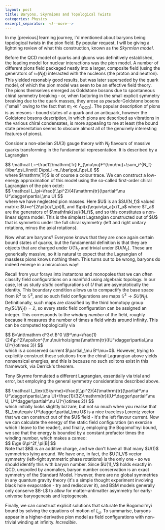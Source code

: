 ```yaml
---
layout: post
title: Baryons, Skyrmions and Topological Twists
categories: Physics
excerpt_separator:  <!--more-->
---
```


In my [previous] learning journey, I'd mentioned about baryons being topological twists in the pion field. By popular request, I will be giving a lightning review of what this construction, known as the *Skyrmion model*.

Before the QCD model of quarks and gluons was definitively established, the leading model for nuclear interactions was the pion model. A number of different pions field packaged neatly into a larger, composite field (using the generators of $\mathfrak{su}(N_f)$)  interacted with the nucleons (the proton and neutron). This yielded resonably good results, but was later superseded by the quark model, of which the pion model was seen to be an effective field theory. The pions themselves emerged as Goldstone bosons due to spontaneous chiral symmetry breaking - or, when factoring in the small explicit symmetry breaking due to the quark masses, they arose as *pseudo*-Goldstone bosons ("small" owing to the fact that $m_i\ll\Lambda_\text{QCD}$). The popular description of pions is as mesons - bound states of a quark and an antiquark, however the Goldstone bosons description, in which pions are described as vibrations in the various chiral condensates, is more appealing to me at least (the bound state presentation seems to obscure almost all of the genuinely interesting features of pions).

Consider a non-abelian $SU(3)$ gauge theory with $N_f$ flavours of massive quarks transforming in the fundamental representation. It is described by a Lagrangian
<div>
$$
\mathcal L=-\frac12\mathrm{Tr} F_{\mu\nu}F^{\mu\nu}+\sum_i^{N_f}(i\bar\psi_i\not\! D\psi_i-m_i\bar\psi_i\psi_i)
$$
</div>
where $\mathrm{Tr}$ is of course a colour trace. We can construct a low-energy approximation of this model using the so-called first-order chiral Lagrangian of the pion octet:
<div>
$$
\mathcal L_\pi=\frac{f_\pi^2}{4}\mathrm{tr}(\partial^\mu U^\dagger\partial_\mu U)
$$
</div>
where we have neglected pion masses. Here $U$ is an $SU(N_f)$ valued matrix: $U=e^{2i\pi(x)/f_\pi}$, and $\pi(x)\equiv\pi_a(x)T_a$ where $T_a$ are the generators of $\mathfrak{su}(N_f)$, and so this constitutes a non-linear sigma model. This is the simplest Lagrangian constructed out of $U$ that is symmetric under the full chiral symmetry (left and right unitary rotations, minus the axial rotations).

Now what are baryons? Everyone knows that they are once again certain bound states of quarks, but the fundamental definition is that they are objects that are charged under $U(1)_V$ and trivial under $SU(N_c)$. These are generically massive, so it is natural to expect that the Lagrangian of massless pions knows nothing them. This turns out to be wrong, baryons do indeed emerge in a miraculous way!

Recall from your forays into instantons and monopoles that we can often classify field configurations on a manifold using algebraic topology. In our case, let us study *static* configurations of $U$ that are asymptotically the identity. This boundary condition allows us to compactify the base space from $\mathbb R^3$ to $\mathbb S^3$, and so such field configurations are maps $\mathbb S^3\to SU(N_f
)$. Definitionally, such maps are classified by the third homotopy group $\pi_3(SU(N_f))=\mathbb Z$, so every static field configuration can be assigned an integer. This corresponds to the *winding number* of the field, roughly because it measures the number of times a field winds around infinity. This can be computed topologically via
<div>
$$
B=\int\mathrm d^3x\ B^0
\\B^\mu=\frac{1}{24\pi^2}\epsilon^{\mu\nu\rho\sigma}\mathrm{tr}((U^\dagger\partial_\nu U)^{\otimes 3})
$$
</div>
which is a conserved current $\partial_\mu B^\mu=0$. However, trying to explicitly construct these solutions from the chiral Lagrangian above yields nonsensical energies, and this is because no such solitons exist in this framework, via Derrick's theorem. 

Tony Skyrme formulated a different Lagrangian, essentially via trial and error, but employing the general symmetry considerations described above.
<div>
$$
\mathcal L_\text{Skyrme}=\frac{f_\pi^2}{4}\mathrm{tr}(\partial^\mu U^\dagger\partial_\mu U)+\frac{1}{32}\mathrm{tr}([U^\dagger\partial^\mu U, U^\dagger\partial^\nu U]^{\otimes 2})
$$
</div>
which initially looks slightly bizzare, but not so much when you realise that $L_\mu\equiv U^\dagger\partial_\mu U$ is a nice traceless Lorentz vector that we can construct out of the $U$ field - it's the left flavour current. Now we can calculate the energy of the static field configuration (an exercise which I leave to the reader), and finally, employing the Bogomol'nyi bound, we see that the energy is bounded by a constant prefactor times the winding number, which makes a cameo:
<div>
$$
E\ge 6\pi^2f_\pi|B|
$$
</div>
Note that $B$ is an additive charge, and we don't have all that many $U(1)$ symmetries lying around. We have one, in fact, the $U(1)_V$ vector symmetry (left-right symmetric phase rotations) is the only one - so we should identify this with baryon number. Since $U(1)_V$ holds exactly in QCD, unspoiled by anomalies, baryon number conservation is an exact symmetry of the Standard Model. However, there are no global symmetries in any quantum gravity theory (it's a simple thought experiment involving black hole evaporation - try and rediscover it), and BSM models generally only conserve $B-L$ to allow for matter-antimatter asymmetry for early-universe baryogenesis and leptogenesis.

Finally, we can construct explicit solutions that saturate the Bogomol'nyi bound by solving the equations of motion of $L_\mu$. To summarise, baryons appear in a higher-derivative pion model as field configurations with non-trivial winding at infinity. *Incredible*.

